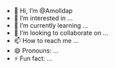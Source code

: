 - 👋 Hi, I’m @Amolldap
- 👀 I’m interested in ...
- 🌱 I’m currently learning ...
- 💞️ I’m looking to collaborate on ...
- 📫 How to reach me ...
- 😄 Pronouns: ...
- ⚡ Fun fact: ...

<!---
Amolldap/Amolldap is a ✨ special ✨ repository because its `README.md` (this file) appears on your GitHub profile.
You can click the Preview link to take a look at your changes.
--->
